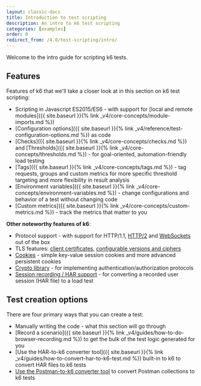 ```yaml
---
layout: classic-docs
title: Introduction to test scripting
description: An intro to k6 test scripting
categories: [examples]
order: 0
redirect_from: /4.0/test-scripting/intro/
---
```


Welcome to the intro guide for scripting k6 tests.

## Features

Features of k6 that we'll take a closer look at in this section on k6 test scripting:

- Scripting in Javascript ES2015/ES6 - with support for [local and remote modules]({{ site.baseurl }}{% link _v4/core-concepts/module-imports.md %})
- [Configuration options]({{ site.baseurl }}{% link _v4/reference/test-configuration-options.md %}) as code
- [Checks]({{ site.baseurl }}{% link _v4/core-concepts/checks.md %}) and [Thresholds]({{ site.baseurl }}{% link _v4/core-concepts/thresholds.md %}) - for goal-oriented, automation-friendly load testing
- [Tags]({{ site.baseurl }}{% link _v4/core-concepts/tags.md %}) - tag requests, groups and custom metrics for more specific threshold targeting and more flexibility in result analysis
- [Environment variables]({{ site.baseurl }}{% link _v4/core-concepts/environment-variables.md %}) - change configurations and behavior of a test without changing code
- [Custom metrics]({{ site.baseurl }}{% link _v4/core-concepts/custom-metrics.md %}) - track the metrics that matter to you

**Other noteworthy features of k6**:

- Protocol support - with support for HTTP/1.1, [HTTP/2](https://docs.k6.io/docs/http2) and [WebSockets](https://docs.k6.io/docs/k6ws) out of the box
- TLS features: [client certificates](https://docs.k6.io/docs/ssl-tls-client-certificates), [configurable versions and ciphers](https://docs.k6.io/docs/ssl-tls-version-and-cipher-suites)
- [Cookies](https://docs.k6.io/docs/cookies) - simple key-value session cookies and more advanced persistent cookies
- [Crypto library](https://docs.k6.io/docs/k6crypto) - for implementing authentication/authorization protocols
- [Session recording / HAR support](https://docs.k6.io/docs/session-recording-har-support) - for converting a recorded user session (HAR file) to a load test

## Test creation options

There are four primary ways that you can create a test:

- Manually writing the code - what this section will go through
- [Record a scenario]({{ site.baseurl }}{% link _v4/guides/how-to-do-browser-recording.md %}) to get the bulk of the test logic generated for you
- [Use the HAR-to-k6 converter tool]({{ site.baseurl }}{% link _v4/guides/how-to-convert-har-to-k6-test.md %}) built-in to k6 to convert HAR files to k6 tests
- [Use the Postman-to-k6 converter tool]() to convert Postman collections to k6 tests

